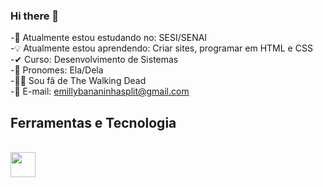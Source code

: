 ### Hi there 👋

<!--
**Emilly-Dantas/Emilly-Dantas** is a ✨ _special_ ✨ repository because its `README.md` (this file) appears on your GitHub profile.

Here are some ideas to get you started:

- 🔭 I’m currently working on ...
- 🌱 I’m currently learning ...
- 👯 I’m looking to collaborate on ...
- 🤔 I’m looking for help with ...       
- 💬 Ask me about ...
- 📫 How to reach me: ...
- 😄 Pronouns: ...
- ⚡ Fun fact: ...
-->
-📕 Atualmente estou  estudando no: SESI/SENAI
<br>
-💡 Atualmente estou aprendendo: Criar sites, programar em HTML e CSS
<br>
-✔ Curso: Desenvolvimento de Sistemas
<br>
-👧 Pronomes: Ela/Dela
<br>
-🧟‍♀️ Sou fã de The Walking Dead
<br>
-📱 E-mail: emillybananinhasplit@gmail.com
<br>
## Ferramentas e Tecnologia
<br>
<img src="https://cdn.jsdelivr.net/gh/devicons/devicon/icons/github/github-original.svg" width="40" height="40"/>
